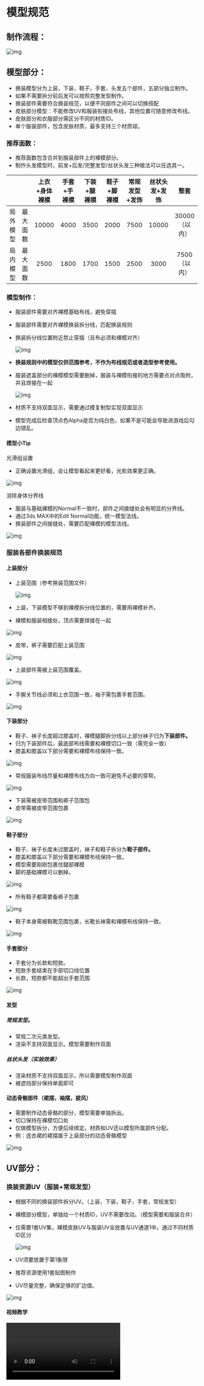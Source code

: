 # 模型规范

## 制作流程：

![img](https://arkimg.ark.online/1730277790314-1.png)

## 模型部分：

- 换装模型分为上装，下装，鞋子，手套，头发五个部件，五部分独立制作。
- 如果不需要拆分前后发可以按照完整发型制作。
- 换装部件需要符合换装规范，以便不同部件之间可以切换搭配
- 皮肤部分模型：不能修改UV和服装衔接处布线，其他位置可随意修改布线。
- 皮肤部分和衣服部分需区分不同的材质ID。
- 单个服装部件，包含皮肤材质，最多支持三个材质球。

### 推荐面数：

- 推荐面数包含合并到服装部件上的裸模部分。
- 制作头发模型时，前发+后发/完整发型/丝状头发三种做法可以任选其一。

|          |          | 上衣+身体裸模 | 手套+手裸模 | 下装+腿裸模 | 鞋子+脚裸模 | 常规发型+发饰 | 丝状头发+发饰 |     整套      |
| :------: | :------: | :-----------: | :---------: | :---------: | :---------: | :-----------: | :-----------: | :-----------: |
| 局外模型 | 最大面数 |     10000     |    4000     |    3500     |    2000     |     7500      |     10000     | 30000（以内） |
| 局内模型 | 最大面数 |     2500      |    1800     |    1700     |    1500     |     2500      |     3000      | 7500（以内）  |

### 模型制作：

- 服装部件需要对齐裸模基础布线，避免穿插
- 服装部件需要对齐裸模换装拆分线，匹配换装规则
- 换装拆分线位置附近禁止穿插（且布必须和裸模对齐）  
  
  ![img](https://arkimg.ark.online/1725852243023-1.png)
- **换装规则中的模型仅供范围参考，不作为布线规范或者造型参考使用。**

- 服装遮盖部分的裸模模型需要删掉，服装与裸模衔接的地方需要点对点吸附，并且焊接在一起
  
  ![img](https://arkimg.ark.online/1725852243024-2.png)
- 材质不支持双面显示，需要通过模复制型实现双面显示
- 模型完成后检查顶点色Alpha是否为纯白色，如果不是可能会导致进游戏后勾边错乱。

#### 模型小Tip

光滑组设置

- 正确设置光滑组，会让模型看起来更好看，光影效果更正确。

![img](https://arkimg.ark.online/1725852243025-16.png)

消除身体分界线

- 服装与基础裸模的Normal不一致时，部件之间接缝处会有明显的分界线。
- 通过3ds MAX中的Edit Normal功能，统一模型法线。
- 换装部件之间接缝处，需要匹配裸模的模型法线。

![img](https://arkimg.ark.online/1725852243026-17.png)

### 服装各部件换装规范

#### 上装部分

- 上装范围（参考换装范围文件）
  
  ![img](https://arkimg.ark.online/1725852243024-3.png)
- 上装，下装模型不够到裸模拆分线位置的，需要用裸模补齐。
- 裸模和服装相接处，顶点需要焊接在一起

![img](https://arkimg.ark.online/1725852243024-4.png)

- 皮带，裤子需要匹配上装范围

![img](https://arkimg.ark.online/1725852243024-5.png)

- 上装部件需被上装范围覆盖。

![img](https://arkimg.ark.online/1725852243024-6.png)

- 手腕关节线必须和上衣范围一致，袖子需包裹手套范围。

![img](https://arkimg.ark.online/1725852243024-7.png)

#### 下装部分

- 鞋子、袜子长度超过膝盖时，裸模腿脚拆分线以上部分袜子归为**下装部件。**
- 归为下装部件后，最底部布线需要和裸模切口一致（需完全一致）
- 膝盖和膝盖以下部分需要和裸模布线保持一致。

![img](https://arkimg.ark.online/1725852243024-8.png)

- 常规服装布线尽量和裸模布线方向一致可避免不必要的穿帮。

![img](https://arkimg.ark.online/1725852243024-9.png)

- 下装需被皮带范围和裤子范围包
- 皮带需被皮带范围包裹

![img](https://arkimg.ark.online/1725852243025-10.png)

#### 鞋子部分

- 鞋子、袜子长度未过膝盖时，袜子和鞋子拆分为**鞋子部件。**
- 膝盖和膝盖以下部分需要和裸模布线保持一致。
- 模型需要刚刚包裹住腿部裸模
- 脚的基础裸模可以删掉。

![img](https://arkimg.ark.online/1725852243025-11.png)

- 所有鞋子都需要备裤子包裹

![img](https://arkimg.ark.online/1725852243025-12.png)

- 鞋子本身需被鞋靴范围包裹，长靴长袜需和裸模布线保持一致。

![img](https://arkimg.ark.online/1725852243025-13.png)

#### 手套部分

- 手套分为长款和短款。
- 短款手套结束在手部切口线位置
- 长款，短款都不能超出手套范围

![img](https://arkimg.ark.online/1725852243025-14.png)

#### 发型

##### 常规发型。

- 常规二次元类发型。
- 渲染不支持双面显示。模型需要制作双面

##### 丝状头发（实验效果）

- 渲染材质不支持双面显示，所以需要模型制作双面
- 被遮挡部分保持单面即可

#### 动态骨骼部件（裙摆，袖摆，披风）

- 需要制作动态骨骼的部分，模型需要单独拆出。
- 切口保持在裸模切口处
- 仅做模型拆分，方便后续绑定。材质和UV还以模型所属部件分配。
- 例：连衣裙的裙摆属于上装部分的动态骨骼模型

![img](https://arkimg.ark.online/1725852243025-15.png)

## UV部分：

### 换装资源UV（服装+常规发型）

- 根据不同的换装部件拆分UV。（上装，下装，鞋子，手套，常规发型）
- 裸模部分模型，单独给一个材质ID，UV不需要改动。（模型需要和服装合并）
- 仅需要1套UV集，裸模皮肤UV与服装UV全放置与UV通道1中。通过不同材质ID区分
  
  ![img](https://arkimg.ark.online/1725852243026-18.png)
- UV须要放置于第1象限
- 推荐资源使用1套贴图制作
- UV尽量完整，确保足够的扩边值。

![img](https://arkimg.ark.online/1725852243026-19.jpeg)

#### 视频教学

<video controls src="https://arkimg.ark.online/%E6%8D%A2%E8%A3%85%E8%B5%84%E6%BA%90UV(%E6%9C%8D%E8%A3%85%E5%92%8C%E5%B8%B8%E8%A7%84%E5%8F%91%E5%9E%8B).mp4" />

### 丝状发型UV（实验效果）

- 需要多UV来实现，根据功能需求需要制作2个UV

#### UV1：配合UE中的材质实现头发的渐变效果和保持高光位置一致

- 头发UV的精度需要保持一致。不能有拉伸。

![img](https://arkimg.ark.online/1725852243026-20.png)

- 为了保证渐变效果合理，UV需要使用提供的彩色贴图对齐头发UV。UV需要尽量打直，使竖向高光纹理无拉伸，并且顺头发走势变化。竖向高光纹理能够表现出发束的感觉

![img](https://arkimg.ark.online/1725852243026-21.png)

- 根据实际情况，增加相邻头发UV之间的错落（渐变色不用对的太整齐），让变色看起来更丰富

![img](https://arkimg.ark.online/1725852243026-22.png)

#### UV2：头发法线

- 可以配合丝状法线来增强发丝效果。

![img](https://arkimg.ark.online/1730183136341-2.png)

- 也可全展UV烘焙高模法线

![img](https://arkimg.ark.online/1730183136341-1.png)

#### 视频教学

<video controls src="https://arkimg.ark.online/%E4%B8%9D%E4%B8%9D%E5%A4%B4%E5%8F%91UV.mp4" />

## 资源整理

### 模型命名

#### 局外

- 命名格式：SK_Cartoon _ 性别 _ 部件 _ 资源编号_Show
  -  例如：

  -   女性上装：SK_Cartoon_Famale_Body_ 资源编号_Show

  -   女性下装：SK_Cartoon_Female_Leg_ 资源编号_Show

  -   女性鞋袜：SK_Cartoon_Female_Foot_ 资源编号_Show

  -   女性手套：SK_Cartoon_Female_Hand_ 资源编号_Show

  -   头发模型：SK_Cartoon_Famale_HairB_ 资源编号_Show
- 动态骨骼部分：所接部分命名+Widget(a,b,c)

例如：SK_Cartoon_Famale_Body_ 资源编号_Show_Widget(a,b,c)

#### 局内

- 命名格式：SK_Cartoon_ 性别_ 部件_资源编号
  -   例如：

  -   女性上装：SK_Cartoon_Famale_Body_资源编号

  -   女性下装：SK_Cartoon_Female_Leg_资源编号

  -   女性鞋袜：SK_Cartoon_Female_Foot_资源编号

  -   女性手套：SK_Cartoon_Female_Hand_资源编号

  -   头发模型：SK_Cartoon_Famale_HairB_资源编号

- 动态骨骼部分：所接部分命名+Widget(a,b,c)

例如：SK_Cartoon_Famale_Body_ 资源编号_ Widget(a,b,c)

### 材质球：

- 材质命名需符合材质插槽规范，需要在3Dmax、Maya等DCC软件中赋予材质，并且命名正确。
- 错误命名可能会导致材质表现错乱
- 局内局外资源材质插槽命名规则相同。

|     上装     |   ClothUpper    |
| :----------: | :-------------: |
|   上衣透贴   | ClothUpper_Mask |
|     下装     |   ClothLower    |
|   下装透贴   | ClothLower_Mask |
|     手套     |      Glave      |
|   手套透贴   |   Glave_Mask    |
|     鞋子     |   ClothShoes    |
|   鞋子透贴   | ClothShoes_Mask |
| 身体部分裸模 |      Body       |
|     头发     |      Hair       |
|     发饰     |     HairAcc     |
|   发饰透贴   |  HairAcc_Mask   |

### 资源整理：

#### 模型检查

- 检查3dsMax中单位设置是否是**厘米**
- 检查模型坐标是否在**世界坐标中心**，并且**-Y轴向前**
- 检查资源列表中是否有**无用的模型，空组**等，如果有请删除。
- 检查是否存在错误的双面，破面，破点，5边及以上的多边面
- 检查模型**光滑组**是否设置正确
- 检查各个衔接部分的**模型法线**，确保和**裸模保持一致**。
- 检查各个部件是否有赋予材质球，并且材质球命名正确。
- 检查UV数量是否正确

#### FBX输出

- FBX导出设置
  - 此处导出模型，仅可作为材质效果验证或制作相关贴图使用。

<img src="https://arkimg.ark.online/1725852243026-32.png" alt="img" style="zoom: 80%;" />